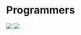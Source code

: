 # Programmers

<img src="https://img.shields.io/badge/-Swift-F05138?style=flat&logo=Swift&logoColor=000000"/> <img src="https://img.shields.io/badge/-Java-007396?style=flat&logo=Java&logoColor=000000"/>
